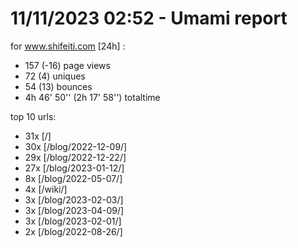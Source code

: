 # 11/11/2023 02:52 - Umami report
for www.shifeiti.com [24h] :

 - 157 (-16) page views
 - 72 (4) uniques
 - 54 (13) bounces
 - 4h 46' 50'' (2h 17' 58'') totaltime


top 10 urls:
 - 31x [/]
 - 30x [/blog/2022-12-09/]
 - 29x [/blog/2022-12-22/]
 - 27x [/blog/2023-01-12/]
 - 8x [/blog/2022-05-07/]
 - 4x [/wiki/]
 - 3x [/blog/2023-02-03/]
 - 3x [/blog/2023-04-09/]
 - 3x [/blog/2023-02-01/]
 - 2x [/blog/2022-08-26/]


